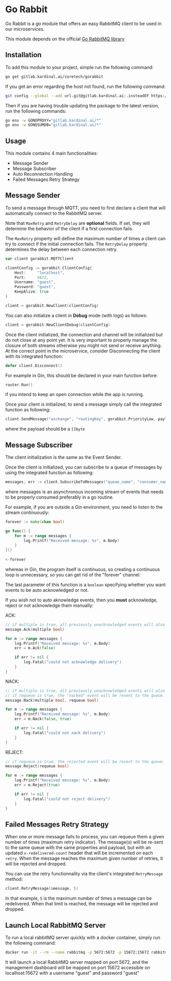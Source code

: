 # Go Rabbit

Go Rabbit is a go module that offers an easy RabbitMQ client to be used in our microservices.

This module depends on the official [Go RabbitMQ library](https://github.com/rabbitmq/amqp091-go)

## Installation

To add this module to your project, simple run the following command:

```bash
go get gitlab.kardinal.ai/coretech/gorabbit
```

If you get an error regarding the host not found, run the following command:

```bash
git config --global --add url.git@gitlab.kardinal.ai:.insteadOf https://gitlab.kardinal.ai/
```

Then if you are having trouble updating the package to the latest version, run the following commands:

```bash
go env -w GONOPROXY="gitlab.kardinal.ai/*"
go env -w GONOSUMDB="gitlab.kardinal.ai/*"
```

## Usage

This module contains 4 main functionalities:

* Message Sender
* Message Subscriber
* Auto Reconnection Handling  
* Failed Messages Retry Strategy

## Message Sender

To send a message through MQTT, you need to first declare a client that will automatically connect to the RabbitMQ
server.

Note that `MaxRetry` and `RetryDelay` are **optional** fields. If set, they will determine the behavior of the client if a first connection fails.

The `MaxRetry` property will define the maximum number of times a client can try to connect if the initial connection fails.
The `RetryDelay` property determines the delay between each connection retry.

```go
var client gorabbit.MQTTClient

clientConfig := gorabbit.ClientConfig{
    Host:     "localhost",
    Port:     5672,
    Username: "guest",
    Password: "guest",
    KeepAlive: true
}

client = gorabbit.NewClient(clientConfig)
```

You can also initialize a client in **Debug** mode (with logs) as follows:

```go
client = gorabbit.NewClientDebug(clientConfig)
```

Once the client initialized, the connection and channel will be initialized but do not close at any point yet.
It is very important to properly manage the closure of both streams otherwise you might not send or receive anything. At the
correct point in the microservice, consider Disconnecting the client with its integrated function:

```go
defer client.Disconnect()
```

For example in Gin, this should be declared in your main function before:
```go 
router.Run()
```
if you intend to keep an open connection while the app is running.

Once your client is initialized, to send a message simply call the integrated function as following:
```go
client.SendMessage("exchange", "routingKey", gorabbit.PriorityLow, payload)
```
where the payload should be a `[]byte`

## Message Subscriber

The client initialization is the same as the Event Sender.

Once the client is initialized, you can subscribe to a queue of messages by using the integrated function as following:
```go
messages, err := client.SubscribeToMessages("queue_name", "consumer_name", false)
```

where messages is an asynchronous incoming stream of events that needs to be properly consumed preferably in a go routine.

For example, if you are outside a Gin environment, you need to listen to the stream continuously:
```go
forever := make(chan bool)

go func() {
	for m := range messages {
		log.Printf("Received message: %s", m.Body)
	}
}()
	
<-forever
```

whereas in Gin, the program itself is continuous, so creating a continuous loop is unnecessary, so you can get rid of the "forever" channel.

The last parameter of this function is a `boolean` specifying whether you want events to be auto acknowledged or not.

If you wish not to auto aknowledge events, then you **must** acknowledge, reject or not acknowledge them manually:

ACK:
```go
// if multiple is true, all previously unacknowledged events will also be acknowledged.
message.Ack(multiple bool)
```
```go
for m := range messages {
	log.Printf("Received message: %s", m.Body)
    err = m.Ack(false)

    if err != nil {
        log.Fatal("could not acknowledge delivery")
    }
}
```

NACK:
```go
// if multiple is true, all previously unacknowledged events will also be acknowledged.
// if requeue is true, the "nacked" event will be resent to the queue.
message.Nack(multiple bool, requeue bool)
```
```go
for m := range messages {
	log.Printf("Received message: %s", m.Body)
    err = m.Nack(false, true)

    if err != nil {
        log.Fatal("could not nack delivery")
    }
}
```

REJECT:
```go
// if requeue is true, the rejected event will be resent to the queue.
message.Reject(requeue bool)
```
```go
for m := range messages {
	log.Printf("Received message: %s", m.Body)
    err = m.Reject(true)

    if err != nil {
        log.Fatal("could not reject delivery")
    }
}
```

## Failed Messages Retry Strategy
When one or more message fails to process, you can requeue them a given number
of times (maximum retry indicator). The message(s) will be re-sent to the same queue
with the same properties and payload, but with an updated `x-redelivered-count` header
that will be incremented on each `retry`. When the message reaches the maximum given number
of retries, it will be rejected and dropped.

You can use the retry functionnality via the client's integrated `RetryMessage` method:

```go
client.RetryMessage(&message, 5)
```

In that example, `5` is the maximum number of times a message can be redelivered.
When that limit is reached, the message will be rejected and dropped.

## Launch Local RabbitMQ Server

To run a local rabbitMQ server quickly with a docker container, simply run the following command:
```bash
docker run -it --rm --name rabbitmq -p 5672:5672 -p 15672:15672 rabbitmq:3-management
```

It will launch a local RabbitMQ server mapped on port 5672, and the management dashboard will be mapped on
port 15672 accessible on localhost:15672 with a username "guest" and password "guest"